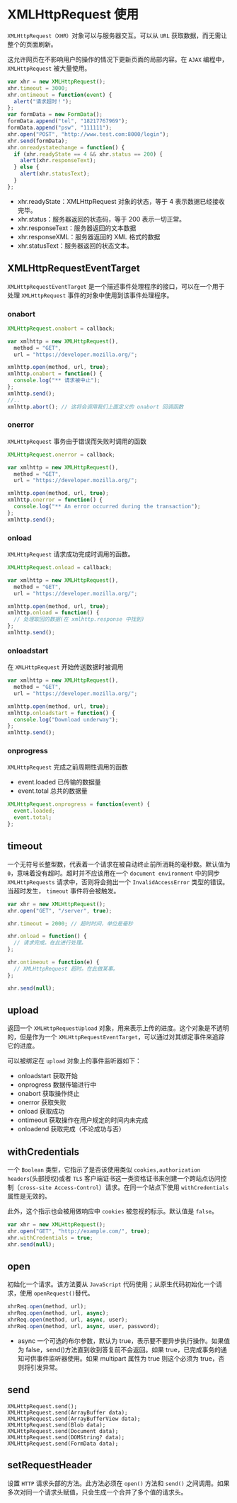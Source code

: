 # XMLHttpRequest 使用

`XMLHttpRequest（XHR）`对象可以与服务器交互。可以从 `URL` 获取数据，而无需让整个的页面刷新。

这允许网页在不影响用户的操作的情况下更新页面的局部内容。在 `AJAX` 编程中，`XMLHttpRequest` 被大量使用。

```js
var xhr = new XMLHttpRequest();
xhr.timeout = 3000;
xhr.ontimeout = function(event) {
  alert("请求超时！");
};
var formData = new FormData();
formData.append("tel", "18217767969");
formData.append("psw", "111111");
xhr.open("POST", "http://www.test.com:8000/login");
xhr.send(formData);
xhr.onreadystatechange = function() {
  if (xhr.readyState == 4 && xhr.status == 200) {
    alert(xhr.responseText);
  } else {
    alert(xhr.statusText);
  }
};
```

- xhr.readyState：XMLHttpRequest 对象的状态，等于 4 表示数据已经接收完毕。
- xhr.status：服务器返回的状态码，等于 200 表示一切正常。
- xhr.responseText：服务器返回的文本数据
- xhr.responseXML：服务器返回的 XML 格式的数据
- xhr.statusText：服务器返回的状态文本。

## XMLHttpRequestEventTarget

`XMLHttpRequestEventTarget` 是一个描述事件处理程序的接口，可以在一个用于处理 `XMLHttpRequest` 事件的对象中使用到该事件处理程序。

### onabort

```js
XMLHttpRequest.onabort = callback;
```

```js
var xmlhttp = new XMLHttpRequest(),
  method = "GET",
  url = "https://developer.mozilla.org/";

xmlhttp.open(method, url, true);
xmlhttp.onabort = function() {
  console.log("** 请求被中止");
};
xmlhttp.send();
//..
xmlhttp.abort(); // 这将会调用我们上面定义的 onabort 回调函数
```

### onerror

`XMLHttpRequest` 事务由于错误而失败时调用的函数

```js
XMLHttpRequest.onerror = callback;
```

```js
var xmlhttp = new XMLHttpRequest(),
  method = "GET",
  url = "https://developer.mozilla.org/";

xmlhttp.open(method, url, true);
xmlhttp.onerror = function() {
  console.log("** An error occurred during the transaction");
};
xmlhttp.send();
```

### onload

`XMLHttpRequest` 请求成功完成时调用的函数。

```js
XMLHttpRequest.onload = callback;
```

```js
var xmlhttp = new XMLHttpRequest(),
  method = "GET",
  url = "https://developer.mozilla.org/";

xmlhttp.open(method, url, true);
xmlhttp.onload = function() {
  // 处理取回的数据(在 xmlhttp.response 中找到)
};
xmlhttp.send();
```

### onloadstart

在 `XMLHttpRequest` 开始传送数据时被调用

```js
var xmlhttp = new XMLHttpRequest(),
  method = "GET",
  url = "https://developer.mozilla.org/";

xmlhttp.open(method, url, true);
xmlhttp.onloadstart = function() {
  console.log("Download underway");
};
xmlhttp.send();
```

### onprogress

`XMLHttpRequest` 完成之前周期性调用的函数

- event.loaded 已传输的数据量
- event.total 总共的数据量

```js
XMLHttpRequest.onprogress = function(event) {
  event.loaded;
  event.total;
};
```

## timeout

一个无符号长整型数，代表着一个请求在被自动终止前所消耗的毫秒数。默认值为 `0`，意味着没有超时。超时并不应该用在一个 `document environment` 中的同步 `XMLHttpRequests` 请求中，否则将会抛出一个 `InvalidAccessError` 类型的错误。当超时发生， `timeout` 事件将会被触发。

```js
var xhr = new XMLHttpRequest();
xhr.open("GET", "/server", true);

xhr.timeout = 2000; // 超时时间，单位是毫秒

xhr.onload = function() {
  // 请求完成。在此进行处理。
};

xhr.ontimeout = function(e) {
  // XMLHttpRequest 超时。在此做某事。
};

xhr.send(null);
```

## upload

返回一个 `XMLHttpRequestUpload` 对象，用来表示上传的进度。这个对象是不透明的，但是作为一个 `XMLHttpRequestEventTarget`，可以通过对其绑定事件来追踪它的进度。

可以被绑定在 `upload` 对象上的事件监听器如下：

- onloadstart 获取开始
- onprogress 数据传输进行中
- onabort 获取操作终止
- onerror 获取失败
- onload 获取成功
- ontimeout 获取操作在用户规定的时间内未完成
- onloadend 获取完成（不论成功与否）

## withCredentials

一个 `Boolean` 类型，它指示了是否该使用类似 `cookies,authorization headers`(头部授权)或者 `TLS` 客户端证书这一类资格证书来创建一个跨站点访问控制（`cross-site Access-Control`）请求。在同一个站点下使用 `withCredentials` 属性是无效的。

此外，这个指示也会被用做响应中 `cookies` 被忽视的标示。默认值是 `false`。

```js
var xhr = new XMLHttpRequest();
xhr.open("GET", "http://example.com/", true);
xhr.withCredentials = true;
xhr.send(null);
```

## open

初始化一个请求。该方法要从 `JavaScript` 代码使用；从原生代码初始化一个请求，使用 `openRequest()`替代。

```js
xhrReq.open(method, url);
xhrReq.open(method, url, async);
xhrReq.open(method, url, async, user);
xhrReq.open(method, url, async, user, password);
```

- async
  一个可选的布尔参数，默认为 true，表示要不要异步执行操作。如果值为 false，send()方法直到收到答复前不会返回。如果 true，已完成事务的通知可供事件监听器使用。如果 multipart 属性为 true 则这个必须为 true，否则将引发异常。

## send

```JS
XMLHttpRequest.send();
XMLHttpRequest.send(ArrayBuffer data);
XMLHttpRequest.send(ArrayBufferView data);
XMLHttpRequest.send(Blob data);
XMLHttpRequest.send(Document data);
XMLHttpRequest.send(DOMString? data);
XMLHttpRequest.send(FormData data);
```

## setRequestHeader

设置 `HTTP` 请求头部的方法。此方法必须在 `open()` 方法和 `send()` 之间调用。如果多次对同一个请求头赋值，只会生成一个合并了多个值的请求头。
